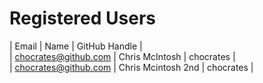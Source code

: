 # Registered Users
| Email | Name | GitHub Handle |  
| chocrates@github.com | Chris McIntosh | chocrates |  
| chocrates@github.com | Chris Mcintosh 2nd | chocrates |  
